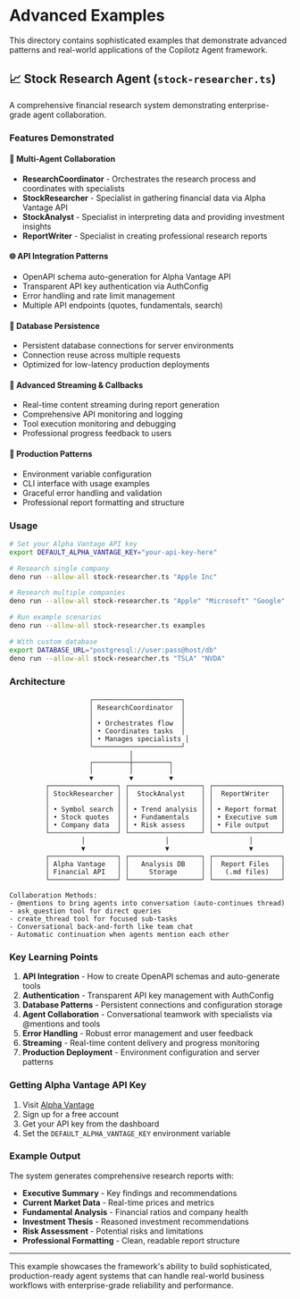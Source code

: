 # Advanced Examples

This directory contains sophisticated examples that demonstrate advanced patterns and real-world applications of the Copilotz Agent framework.

## 📈 Stock Research Agent (`stock-researcher.ts`)

A comprehensive financial research system demonstrating enterprise-grade agent collaboration.

### Features Demonstrated

#### 🤖 **Multi-Agent Collaboration**
- **ResearchCoordinator** - Orchestrates the research process and coordinates with specialists
- **StockResearcher** - Specialist in gathering financial data via Alpha Vantage API
- **StockAnalyst** - Specialist in interpreting data and providing investment insights  
- **ReportWriter** - Specialist in creating professional research reports

#### 🌐 **API Integration Patterns**
- OpenAPI schema auto-generation for Alpha Vantage API
- Transparent API key authentication via AuthConfig
- Error handling and rate limit management
- Multiple API endpoints (quotes, fundamentals, search)

#### 💾 **Database Persistence**
- Persistent database connections for server environments
- Connection reuse across multiple requests
- Optimized for low-latency production deployments

#### 📡 **Advanced Streaming & Callbacks**
- Real-time content streaming during report generation
- Comprehensive API monitoring and logging
- Tool execution monitoring and debugging
- Professional progress feedback to users

#### 🔧 **Production Patterns**
- Environment variable configuration
- CLI interface with usage examples
- Graceful error handling and validation
- Professional report formatting and structure

### Usage

```bash
# Set your Alpha Vantage API key
export DEFAULT_ALPHA_VANTAGE_KEY="your-api-key-here"

# Research single company
deno run --allow-all stock-researcher.ts "Apple Inc"

# Research multiple companies  
deno run --allow-all stock-researcher.ts "Apple" "Microsoft" "Google"

# Run example scenarios
deno run --allow-all stock-researcher.ts examples

# With custom database
export DATABASE_URL="postgresql://user:pass@host/db"
deno run --allow-all stock-researcher.ts "TSLA" "NVDA"
```

### Architecture

```
                    ┌──────────────────────┐
                    │ ResearchCoordinator  │
                    │                      │
                    │ • Orchestrates flow  │
                    │ • Coordinates tasks  │ 
                    │ • Manages specialists │
                    └──────────────────────┘
                              │
                    ┌─────────┼─────────┐
                    │         │         │
                    ▼         ▼         ▼
         ┌─────────────────┐ ┌──────────────────┐ ┌─────────────────┐
         │ StockResearcher │ │  StockAnalyst    │ │  ReportWriter   │
         │                 │ │                  │ │                 │
         │ • Symbol search │ │ • Trend analysis │ │ • Report format │
         │ • Stock quotes  │ │ • Fundamentals   │ │ • Executive sum │
         │ • Company data  │ │ • Risk assess    │ │ • File output   │
         └─────────────────┘ └──────────────────┘ └─────────────────┘
                  │                    │                    │
                  ▼                    ▼                    ▼
         ┌─────────────────┐ ┌──────────────────┐ ┌─────────────────┐
         │ Alpha Vantage   │ │   Analysis DB    │ │  Report Files   │
         │ Financial API   │ │     Storage      │ │   (.md files)   │
         └─────────────────┘ └──────────────────┘ └─────────────────┘

Collaboration Methods:
- @mentions to bring agents into conversation (auto-continues thread)
- ask_question tool for direct queries
- create_thread tool for focused sub-tasks
- Conversational back-and-forth like team chat
- Automatic continuation when agents mention each other
```

### Key Learning Points

1. **API Integration** - How to create OpenAPI schemas and auto-generate tools
2. **Authentication** - Transparent API key management with AuthConfig
3. **Database Patterns** - Persistent connections and configuration storage  
4. **Agent Collaboration** - Conversational teamwork with specialists via @mentions and tools
5. **Error Handling** - Robust error management and user feedback
6. **Streaming** - Real-time content delivery and progress monitoring
7. **Production Deployment** - Environment configuration and server patterns

### Getting Alpha Vantage API Key

1. Visit [Alpha Vantage](https://www.alphavantage.co/support/#api-key)
2. Sign up for a free account
3. Get your API key from the dashboard
4. Set the `DEFAULT_ALPHA_VANTAGE_KEY` environment variable

### Example Output

The system generates comprehensive research reports with:

- **Executive Summary** - Key findings and recommendations
- **Current Market Data** - Real-time prices and metrics
- **Fundamental Analysis** - Financial ratios and company health
- **Investment Thesis** - Reasoned investment recommendations  
- **Risk Assessment** - Potential risks and limitations
- **Professional Formatting** - Clean, readable report structure

---

This example showcases the framework's ability to build sophisticated, production-ready agent systems that can handle real-world business workflows with enterprise-grade reliability and performance. 